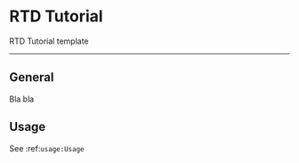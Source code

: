 # RTD Tutorial

RTD Tutorial template

---------------

## General

Bla bla

## Usage

See :ref:`usage:Usage`
